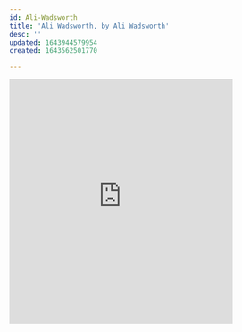 ```yaml
---
id: Ali-Wadsworth
title: 'Ali Wadsworth, by Ali Wadsworth'
desc: ''
updated: 1643944579954
created: 1643562501770

---
```

<iframe style="border: 0; width: 400px; height: 439px;" src="https://bandcamp.com/EmbeddedPlayer/album=1497395358/size=large/bgcol=333333/linkcol=ffffff/artwork=small/transparent=true/" seamless><a href="https://aliwadsworth.bandcamp.com/album/ali-wadsworth
">Ali Wadsworth | Ali Wadsworth</a></iframe>
